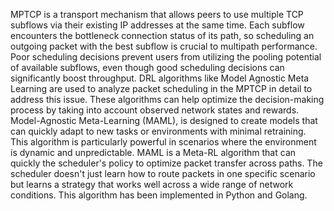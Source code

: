 MPTCP is a transport mechanism that allows peers to use multiple TCP subflows via their existing IP addresses at the same time. Each
subflow encounters the bottleneck connection status of its path, so scheduling an outgoing packet with the best subflow is crucial to multipath performance. Poor scheduling decisions prevent users from utilizing the pooling potential of available subflows, even though good
scheduling decisions can significantly boost throughput. DRL algorithms like Model Agnostic Meta Learning are used to analyze packet scheduling in the MPTCP in detail to address this issue. These algorithms can help optimize the decision-making process by taking into account observed network states and rewards.
Model-Agnostic Meta-Learning (MAML), is designed to create models that can quickly adapt to new tasks or environments with minimal retraining. This algorithm is particularly
powerful in scenarios where the environment is dynamic and unpredictable. MAML is a Meta-RL algorithm that can quickly the scheduler's
policy to optimize packet transfer across paths. The scheduler doesn't just learn how to route packets in one specific scenario but learns a strategy that works well across a wide range of network conditions.
This algorithm has been implemented in Python and Golang.
